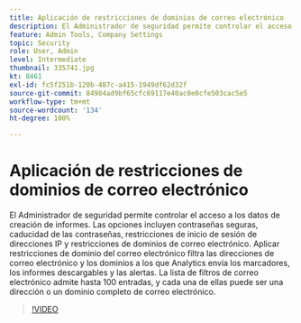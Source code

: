 ```yaml
---
title: Aplicación de restricciones de dominios de correo electrónico
description: El Administrador de seguridad permite controlar el acceso a los datos de creación de informes. Las opciones incluyen contraseñas seguras, caducidad de las contraseñas, restricciones de inicio de sesión de direcciones IP y restricciones de dominios de correo electrónico. Aplicar restricciones de dominio del correo electrónico filtra las direcciones de correo electrónico y los dominios a los que Analytics envía los marcadores, los informes descargables y las alertas. La lista de filtros de correo electrónico admite hasta 100 entradas, y cada una de ellas puede ser una dirección o un dominio completo de correo electrónico.
feature: Admin Tools, Company Settings
topic: Security
role: User, Admin
level: Intermediate
thumbnail: 335741.jpg
kt: 8461
exl-id: fc5f251b-120b-487c-a415-1949df62d32f
source-git-commit: 84984ad9bf65cfc69117e40ac0e0cfe503cac5e5
workflow-type: tm+mt
source-wordcount: '134'
ht-degree: 100%

---
```


# Aplicación de restricciones de dominios de correo electrónico

El Administrador de seguridad permite controlar el acceso a los datos de creación de informes. Las opciones incluyen contraseñas seguras, caducidad de las contraseñas, restricciones de inicio de sesión de direcciones IP y restricciones de dominios de correo electrónico. Aplicar restricciones de dominio del correo electrónico filtra las direcciones de correo electrónico y los dominios a los que Analytics envía los marcadores, los informes descargables y las alertas. La lista de filtros de correo electrónico admite hasta 100 entradas, y cada una de ellas puede ser una dirección o un dominio completo de correo electrónico.

>[!VIDEO](https://video.tv.adobe.com/v/335741/?quality=12&learn=on)
